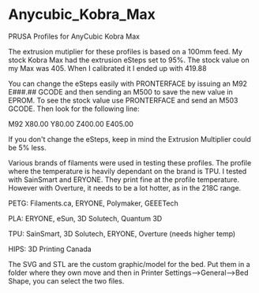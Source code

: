 # Anycubic_Kobra_Max
PRUSA Profiles for AnyCubic Kobra Max

The extrusion mutiplier for these profiles is based on a 100mm feed. My stock Kobra Max had the extrusion eSteps set to 95%. The stock value on my Max was 405. When I calibrated it I ended up with 419.88

You can change the eSteps easily with PRONTERFACE by issuing an M92 E###.## GCODE and then sending an M500 to save the new value in EPROM. To see the stock value use PRONTERFACE and send an M503 GCODE. Then look for the following line:

M92 X80.00 Y80.00 Z400.00 E405.00

If you don't change the eSteps, keep in mind the Extrusion Multiplier could be 5% less.

Various brands of filaments were used in testing these profiles. The profile where the temperature is heavily dependant on the brand is TPU. I tested with SainSmart and ERYONE. They print fine at the profile temperature. However with Overture, it needs to be a lot hotter, as in the 218C range.

PETG: Filaments.ca, ERYONE, Polymaker, GEEETech

PLA: ERYONE, eSun, 3D Solutech, Quantum 3D

TPU: SainSmart, 3D Solutech, ERYONE, Overture (needs higher temp)

HIPS: 3D Printing Canada

The SVG and STL are the custom graphic/model for the bed. Put them in a folder where they own move and then in Printer Settings-->General-->Bed Shape, you can select the two files.
